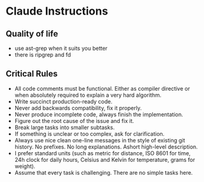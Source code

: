 # Claude Instructions

## Quality of life

- use ast-grep when it suits you better
- there is ripgrep and fd

## Critical Rules
- All code comments must be functional. Either as compiler directive or when absolutely required to explain a very hard algorithm.
- Write succinct production-ready code.
- Never add backwards compatibility, fix it properly.
- Never produce incomplete code, always finish the implementation.
- Figure out the root cause of the issue and fix it.
- Break large tasks into smaller subtasks.
- If something is unclear or too complex, ask for clarification.
- Always use nice clean one-line messages in the style of existing git history. No prefixes. No long explanations. Ashort high-level description.
- I prefer standard units (such as metric for distance, ISO 8601 for time, 24h clock for daily hours, Celsius and Kelvin for temperature, grams for weight).
- Assume that every task is challenging. There are no simple tasks here.

